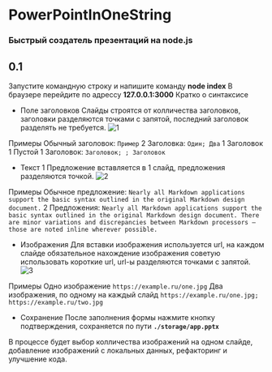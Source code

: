 # PowerPointInOneString
### Быстрый создатель презентаций на node.js
0.1
-------------
Запустите командную строку и напишите команду **node index**
В браузере перейдите по адрессу **127.0.0.1:3000**
Кратко о синтаксисе

- Поле заголовков
Слайды строятся от колличества заголовков, 
заголовки разделяются точками с запятой, последний заголовок разделять не требуется.
![1](blob:https://web.telegram.org/6c9a23c3-a5c9-4650-8f21-1105df185629 "1")

Примеры
Обычный заголовок: `Пример`
2 Заголовка: `Один; Два`
1 Заголовок 1 Пустой 1 Заголовок: `Заголовок; ; Заголовок`

- Текст
1 Предложение вставляется в 1 слайд,
предложения разделяются точкой.
![2](blob:https://web.telegram.org/786b19e5-0089-4f51-93d7-c43d5edfa049 "2")

Примеры
Обычное предложение: `Nearly all Markdown applications support the basic syntax outlined in the original Markdown design document.`
2 Предложения: `Nearly all Markdown applications support the basic syntax outlined in the original Markdown design document. There are minor variations and discrepancies between Markdown processors — those are noted inline wherever possible.`

- Изображения
Для вставки изображения используется url, на каждом слайде обязательное нахождение изображения
советую использовать короткие url, url-ы разделяются точками с запятой.
![3](blob:https://web.telegram.org/052d20c1-9cd6-4a5c-bc5f-6860cc96719a "3")

Примеры
Одно изображение `https://example.ru/one.jpg`
Два изображения, по одному на каждый слайд `https://example.ru/one.jpg; https://example.ru/two.jpg`

- Сохранение
После заполнения формы нажмите кнопку подтверждения, 
сохраняется по пути **`./storage/app.pptx`**

В процессе будет выбор колличества изображений на одном слайде,
добавление изображений с локальных данных,
рефакторинг и улучшение кода.
